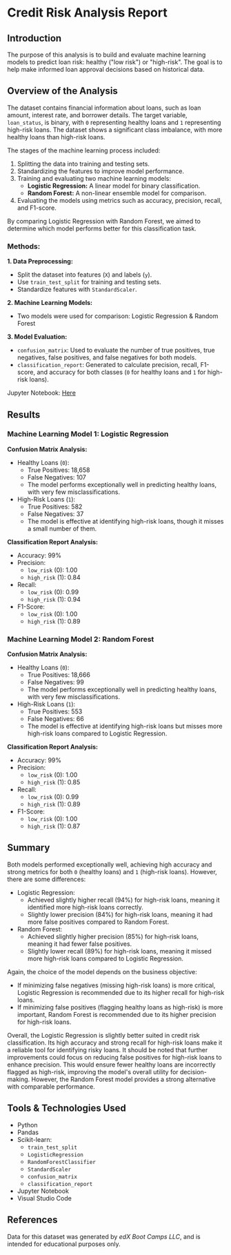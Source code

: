# Credit Risk Analysis Report 

## Introduction 
The purpose of this analysis is to build and evaluate machine learning models to predict loan risk: healthy ("low risk") or "high-risk". The goal is to help make informed loan approval decisions based on historical data.

## Overview of the Analysis

The dataset contains financial information about loans, such as loan amount, interest rate, and borrower details. The target variable, `loan_status`, is binary, with `0` representing healthy loans and `1` representing high-risk loans. The dataset shows a significant class imbalance, with more healthy loans than high-risk loans.

The stages of the machine learning process included:
1. Splitting the data into training and testing sets.
2. Standardizing the features to improve model performance.
3. Training and evaluating two machine learning models:
    * **Logistic Regression:** A linear model for binary classification.
    * **Random Forest:** A non-linear ensemble model for comparison.
4. Evaluating the models using metrics such as accuracy, precision, recall, and F1-score.

By comparing Logistic Regression with Random Forest, we aimed to determine which model performs better for this classification task.

### Methods:  
**1. Data Preprocessing:**
* Split the dataset into features (`X`) and labels (`y`).
* Use `train_test_split` for training and testing sets.
* Standardize features with `StandardScaler`.

**2. Machine Learning Models:**
* Two models were used for comparison: Logistic Regression & Random Forest 

**3. Model Evaluation:**
* `confusion_matrix`: Used to evaluate the number of true positives, true negatives, false positives, and false negatives for both models.
* `classification_report`: Generated to calculate precision, recall, F1-score, and accuracy for both classes (`0` for healthy loans and `1` for high-risk loans).

Jupyter Notebook: [Here](https://github.com/maddieemihle/credit-risk-classification/blob/main/Credit_Risk/credit_risk_classification.ipynb)

## Results
### Machine Learning Model 1: Logistic Regression 
**Confusion Matrix Analysis:**
* Healthy Loans (`0`):
    * True Positives: 18,658
    * False Negatives: 107
    * The model performs exceptionally well in predicting healthy loans, with very few misclassifications.
* High-Risk Loans (`1`):
    * True Positives: 582
    * False Negatives: 37
    * The model is effective at identifying high-risk loans, though it misses a small number of them.

**Classification Report Analysis:**
* Accuracy: 99%
* Precision:
    * `low_risk` (0): 1.00 
    * `high_risk` (1): 0.84 
* Recall:
    * `low_risk` (0): 0.99 
    * `high_risk` (1): 0.94
* F1-Score:
    * `low_risk` (0): 1.00 
    * `high_risk` (1): 0.89 

### Machine Learning Model 2: Random Forest 
**Confusion Matrix Analysis:**
* Healthy Loans (`0`):
    * True Positives: 18,666
    * False Negatives: 99
    * The model performs exceptionally well in predicting healthy loans, with very few misclassifications.
* High-Risk Loans (`1`):
    * True Positives: 553
    * False Negatives: 66
    * The model is effective at identifying high-risk loans but misses more high-risk loans compared to Logistic Regression.

**Classification Report Analysis:**
* Accuracy: 99%
* Precision:
    * `low_risk` (0): 1.00 
    * `high_risk` (1): 0.85 
* Recall:
    * `low_risk` (0): 0.99
    * `high_risk` (1): 0.89 
* F1-Score:
    * `low_risk` (0): 1.00 
    * `high_risk` (1): 0.87 

## Summary
Both models performed exceptionally well, achieving high accuracy and strong metrics for both `0` (healthy loans) and `1` (high-risk loans). However, there are some differences:

* Logistic Regression:
    * Achieved slightly higher recall (94%) for high-risk loans, meaning it identified more high-risk loans correctly.
    * Slightly lower precision (84%) for high-risk loans, meaning it had more false positives compared to Random Forest.
* Random Forest:
    * Achieved slightly higher precision (85%) for high-risk loans, meaning it had fewer false positives.
    * Slightly lower recall (89%) for high-risk loans, meaning it missed more high-risk loans compared to Logistic Regression.

Again, the choice of the model depends on the business objective: 
* If minimizing false negatives (missing high-risk loans) is more critical, Logistic Regression is recommended due to its higher recall for high-risk loans.
* If minimizing false positives (flagging healthy loans as high-risk) is more important, Random Forest is recommended due to its higher precision for high-risk loans.

Overall, the Logistic Regression is slightly better suited in credit risk classification. Its high accuracy and strong recall for high-risk loans make it a reliable tool for identifying risky loans. It should be noted that further improvements could focus on reducing false positives for high-risk loans to enhance precision. This would ensure fewer healthy loans are incorrectly flagged as high-risk, improving the model's overall utility for decision-making. However, the Random Forest model provides a strong alternative with comparable performance. 

## Tools & Technologies Used 
* Python
* Pandas
* Scikit-learn: 
    * `train_test_split`
    * `LogisticRegression`
    * `RandomForestClassifier` 
    * `StandardScaler`
    * `confusion_matrix`
    * `classification_report`
* Jupyter Notebook 
* Visual Studio Code 

## References 
Data for this dataset was generated by _edX Boot Camps LLC_, and is intended for educational purposes only.